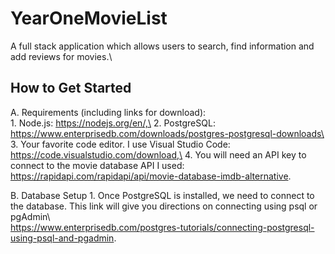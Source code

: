 # YearOneMovieList
A full stack application which allows users to search, find information and add reviews for movies.\

## How to Get Started

A.  Requirements (including links for download):\
    1.  Node.js: https://nodejs.org/en/,\
    2.  PostgreSQL: https://www.enterprisedb.com/downloads/postgres-postgresql-downloads\
    3.  Your favorite code editor.  I use Visual Studio Code:  https://code.visualstudio.com/download,\
    4.  You will need an API key to connect to the movie database API I used:  https://rapidapi.com/rapidapi/api/movie-database-imdb-alternative.
    
B. Database Setup
    1.  Once PostgreSQL is installed, we need to connect to the database.  This link will give you directions on connecting using psql or pgAdmin\   
        https://www.enterprisedb.com/postgres-tutorials/connecting-postgresql-using-psql-and-pgadmin.
